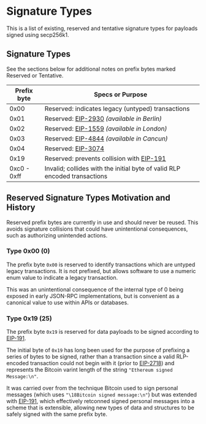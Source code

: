 Signature Types
===============

This is a list of existing, reserved and tentative signature types
for payloads signed using secp256k1.

Signature Types
---------------

See the sections below for additional notes on prefix bytes marked
Reserved or Tentative.

| Prefix byte | Specs or Purpose |
|-------------|------------------|
| 0x00  | Reserved: indicates legacy (untyped) transactions |
| 0x01  | Reserved: [EIP-2930](https://eips.ethereum.org/EIPS/eip-2930) *(available in Berlin)* |
| 0x02  | Reserved: [EIP-1559](https://eips.ethereum.org/EIPS/eip-1559) *(available in London)* |
| 0x03  | Reserved: [EIP-4844](https://eips.ethereum.org/EIPS/eip-4844) *(available in Cancun)* |
| 0x04  | Reserved: [EIP-3074](https://eips.ethereum.org/EIPS/eip-3074) |
| 0x19  | Reserved: prevents collision with [EIP-191](https://eips.ethereum.org/EIPS/eip-191) |
| 0xc0 - 0xff  | Invalid; collides with the initial byte of valid RLP encoded transactions |


Reserved Signature Types Motivation and History
-----------------------------------------------

Reserved prefix bytes are currently in use and should never be reused. This
avoids signature collisions that could have unintentional consequences, such as
authorizing unintended actions.

### Type 0x00 (0)

The prefix byte `0x00` is reserved to identify transactions which are untyped legacy
transactions. It is not prefixed, but allows software to use a numeric enum
value to indicate a legacy transaction.

This was an unintentional consequence of the internal type of 0 being exposed
in early JSON-RPC implementations, but is convenient as a canonical value to
use within APIs or databases.

### Type 0x19 (25)

The prefix byte `0x19` is reserved for data payloads to be signed according to
[EIP-191](https://eips.ethereum.org/EIPS/eip-191).

The initial byte of `0x19` has long been used for the purpose of
prefixing a series of bytes to be signed, rather than a transaction
since a valid RLP-encoded transaction could not begin with it (prior to 
[EIP-2718](https://eips.ethereum.org/EIPS/eip-2718)) and represents the
Bitcoin varint length of the string `"Ethereum signed Message:\n"`.

It was carried over from the technique Bitcoin used to sign personal messages
(which uses `"\18Bitcoin signed message:\n"`) but was extended with
[EIP-191](https://eips.ethereum.org/EIPS/eip-191), which effectively
retconned signed personal messages into a scheme that is extensible,
allowing new types of data and structures to be safely signed with
the same prefix byte.
